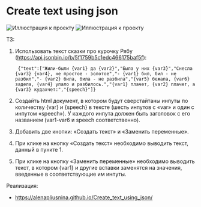 # Create text using json

![Иллюстрация к проекту](https://github.com/AlenaPliusnina/Create_text_using_json/blob/master/screenshoots/fairy_tale_1.png) 
![Иллюстрация к проекту](https://github.com/AlenaPliusnina/Create_text_using_json/blob/master/screenshoots/fairy_tale_2.png) 

ТЗ:

1. Использовать текст сказки про курочку Рябу (https://api.jsonbin.io/b/5f1759b5c1edc466175baf5f):

        {"text":["Жили-были {var1} да {var2}","Была у них {var3}","Снесла {var3} {var4}, не простое - золотое","- {var1} бил, бил - не разбил","- {var2} била, била - не разбила","{var5} бежала, {var6} задела, {var4} упало и разбилось.","{var1} плачет, {var2} плачет, а {var3} кудахчет:","{speech}"]}

2. Создайть html документ, в котором будут сверстайтаны инпуты по количеству {var} и {speech} в тексте (шесть инпутов с «var» и один с инпутом «speech»). 
У каждого инпута должен быть заголовок с его названием (var1-var6 и speech соответственно).

3. Добавить две кнопки: «Создать текст» и «Заменить переменные».

4. При клике на кнопку «Создать текст» необходимо выводить текст, данный в пункте 1.

5. При клике на кнопку «Заменить переменные» необходимо выводить текст, в котором {var1} и другие вставки заменятся на значения, введенные в соответствующие им инпуты.

Реализация:

   - https://alenapliusnina.github.io/Create_text_using_json/
